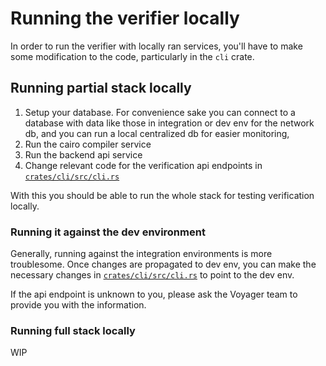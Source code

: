 # Running the verifier locally

In order to run the verifier with locally ran services, you'll have to make some modification to the code, particularly in the `cli` crate.

## Running partial stack locally
1. Setup your database. For convenience sake you can connect to a database with data like those in integration or dev env for the network db, and you can run a local centralized db for easier monitoring,
2. Run the cairo compiler service
3. Run the backend api service
4. Change relevant code for the verification api endpoints in [`crates/cli/src/cli.rs`](./crates/cli/src/cli.rs)

With this you should be able to run the whole stack for testing verification locally.

### Running it against the dev environment

Generally, running against the integration environments is more troublesome. Once changes are propagated to dev env, you can make the necessary changes in [`crates/cli/src/cli.rs`](./crates/cli/src/cli.rs) to point to the dev env.

If the api endpoint is unknown to you, please ask the Voyager team to provide you with the information.

### Running full stack locally
WIP